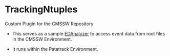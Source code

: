 # TrackingNtuples
Custom Plugin for the CMSSW Repository

* This serves as a sample [EDAnalyzer](https://twiki.cern.ch/twiki/bin/view/Main/CMSSWatFNALANALYZER) 
to access event data from root files in the CMSSW Environment.

* It runs within the Patatrack Environment.
